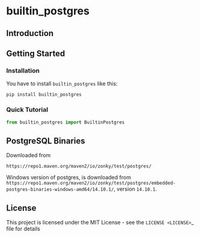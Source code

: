 # builtin_postgres

## Introduction


## Getting Started

### Installation

You have to install `builtin_postgres` like this:

```
pip install builtin_postgres
```

### Quick Tutorial


```python
from builtin_postgres import BuiltinPostgres


```

## PostgreSQL Binaries

Downloaded from
```
https://repo1.maven.org/maven2/io/zonky/test/postgres/
```
Windows version of postgres, is downloaded from `https://repo1.maven.org/maven2/io/zonky/test/postgres/embedded-postgres-binaries-windows-amd64/14.10.1/`, version `14.10.1`.


## License

This project is licensed under the MIT License - see the `LICENSE <LICENSE>`_ file for details